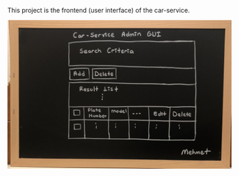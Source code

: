 This project is the frontend (user interface) of the car-service.

![car-service Admin GUI Design](admin-gui.jpg)

